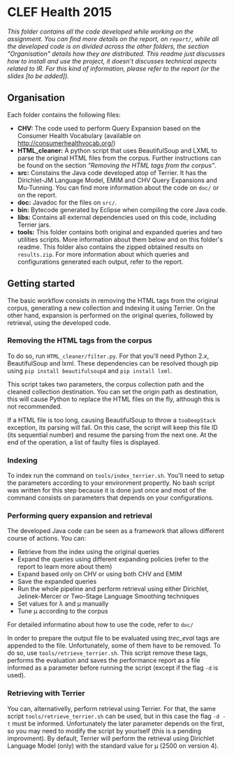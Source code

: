 # CLEF Health 2015

*This folder contains all the code developed while working on the assignment. You can find more details on the report, on ```report/```, while all the developed code is on  divided across the other folders, the section "Organisation" details how they are distributed. This readme just discusses how to install and use the project, it doesn't discusses technical aspects related to IR. For this kind of information, please refer to the report (or the slides [to be added]).*

## Organisation

Each folder contains the following files:

* **CHV:** The code used to perform Query Expansion based on the Consumer Health Vocabulary (available on http://consumerhealthvocab.org/)
* **HTML_cleaner:** A python script that uses BeautifulSoup and LXML to parse the original HTML files from the corpus. Further instructions can be found on the section *"Removing the HTML tags from the corpus"*.
* **src:** Constains the Java code developed atop of Terrier. It has the Dirichlet-JM Language Model, EMIM and CHV Query Expansions and Mu-Tunning. You can find more information about the code on ```doc/``` or on the report.
* **doc:** Javadoc for the files on ```src/```.
* **bin:** Bytecode generated by Eclipse when compiling the core Java code.
* **libs:** Contains all external dependencies used on this code, including Terrier jars.
* **tools:** This folder contains both original and expanded queries and two utilities scripts. More information about them below and on this folder's readme. This folder also contains the zipped obtained results on ```results.zip```. For more information about which queries and configurations generated each output, refer to the report.

## Getting started

The basic workflow consists in removing the HTML tags from the original corpus, generating a new collection and indexing it using Terrier. On the other hand, expansion is performed on the original queries, followed by retrieval, using the developed code.

### Removing the HTML tags from the corpus

To do so, run ```HTML_cleaner/filter.py```. For that you'll need Python 2.x, BeautifulSoup and lxml. These dependencies can be resolved though pip using ```pip install beautifulsoup4``` and ```pip install lxml```.

This script takes two parameters, the corpus collection path and the cleaned collection destination. You can set the origin path as destination, this will cause Python to replace the HTML files on the fly, although this is not recommended.

If a HTML file is too long, causing BeautifulSoup to throw a ```tooDeepStack``` exception, its parsing will fail. On this case, the script will keep this file ID (its sequential number) and resume the parsing from the next one. At the end of the operation, a list of faulty files is displayed.

### Indexing

To index run the command on ```tools/index_terrier.sh```. You'll need to setup the parameters according to your environment propertly. No bash script was written for this step because it is done just once and most of the command consists on parameters that depends on your configurations.

### Performing query expansion and retrieval

The developed Java code can be seen as a framework that allows different course of actions. You can:

* Retrieve from the index using the original queries
* Expand the queries using different expanding policies (refer to the report to learn more about them)
* Expand based only on CHV or using both CHV and EMIM
* Save the expanded queries
* Run the whole pipeline and perform retrieval using either Dirichlet, Jelinek-Mercer or Two-Stage Language Smoothing techniques
* Set values for λ and μ manually
* Tune μ according to the corpus

For detailed informatino about how to use the code, refer to ```doc/```

In order to prepare the output file to be evaluated using *trec_eval* tags are appended to the file. Unfortunately, some of them have to be removed. To do so, use ```tools/retrieve_terrier.sh```. This script remove these tags, performs the evaluation and saves the performance report as a file informed as a parameter before running the script (except if the flag ```-d``` is used).

### Retrieving with Terrier

You can, alternativelly, perform retrieval using Terrier. For that, the same script ```tools/retrieve_terrier.sh``` can be used, but in this case the flag ```-d -t``` must be informed. Unfortunately the later parameter depends on the first, so you may need to modify the script by yourlself (this is a pending improvment). By default, Terrier will perform the retrieval using Dirichlet Language Model (only) with the standard value for μ (2500 on version 4).
